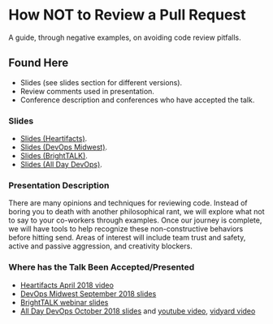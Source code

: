 # How NOT to Review a Pull Request

A guide, through negative examples, on avoiding code review pitfalls.

## Found Here

* Slides (see slides section for different versions).
* Review comments used in presentation.
* Conference description and conferences who have accepted the talk.

### Slides

* [Slides (Heartifacts)](https://docs.google.com/presentation/d/1wLlvyI7akh_ybmO0MyzbBROukulH-Tw82RcT8kBuuWg/edit?usp=sharing).
* [Slides (DevOps Midwest)](https://docs.google.com/presentation/d/1NS796mqIxhvx_XrCWJQii5fqbgIBIs5MkD77FsLnk6Y/edit?usp=sharing).
* [Slides (BrightTALK)](https://docs.google.com/presentation/d/1pnnFWhkBuRC2dmyqyRboGGrUW_NR6knkZgzSVTZxyQA/edit?usp=sharing).
* [Slides (All Day DevOps)](https://docs.google.com/presentation/d/1Jjim-KfZkUStvKueRdTnqXyWSaEspFXv2mt1kjXF6oI/edit?usp=sharing).

### Presentation Description

There are many opinions and techniques for reviewing code. Instead
of boring you to death with another philosophical rant, we will
explore what not to say to your co-workers through examples. Once
our journey is complete, we will have tools to help recognize these
non-constructive behaviors before hitting send. Areas of interest
will include team trust and safety, active and passive aggression,
and creativity blockers.

### Where has the Talk Been Accepted/Presented

* [Heartifacts April 2018 video](https://youtu.be/sBwbUVG7CDY)
* [DevOps Midwest September 2018 slides](https://docs.google.com/presentation/d/1NS796mqIxhvx_XrCWJQii5fqbgIBIs5MkD77FsLnk6Y/edit)
* [BrightTALK webinar slides](https://docs.google.com/presentation/d/1pnnFWhkBuRC2dmyqyRboGGrUW_NR6knkZgzSVTZxyQA/edit?usp=sharing)
* [All Day DevOps October 2018 slides](https://docs.google.com/presentation/d/1Jjim-KfZkUStvKueRdTnqXyWSaEspFXv2mt1kjXF6oI/edit?usp=sharing) and [youtube video](https://youtu.be/2SZwgcLbVa8?t=1810), [vidyard video](http://play.vidyard.com/Fs7EBxJ7Huv9TA37xyZvKz)
